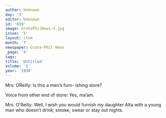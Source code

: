 ```yaml
---
author: Unknown
day: '3'
editor: Unknown
id: '039'
image: GratePhilNews-4.jpg
issue: '5'
layout: item
month: '7'
newspaper: Grate-Phil News
_page: '4'
tags:
title: 'Untitled'
volume: '1'
year: '1934'
---
```

Mrs: OReilly: Is this a men’s furn-
ishing store?

Voice from other end of store: Yes,
ma’am.

Mrs. O’Reilly: Well, I wish you would
furnish my daughter Alta with a young
man who doesn’t drink, smoke, swear or
stay out nights.
